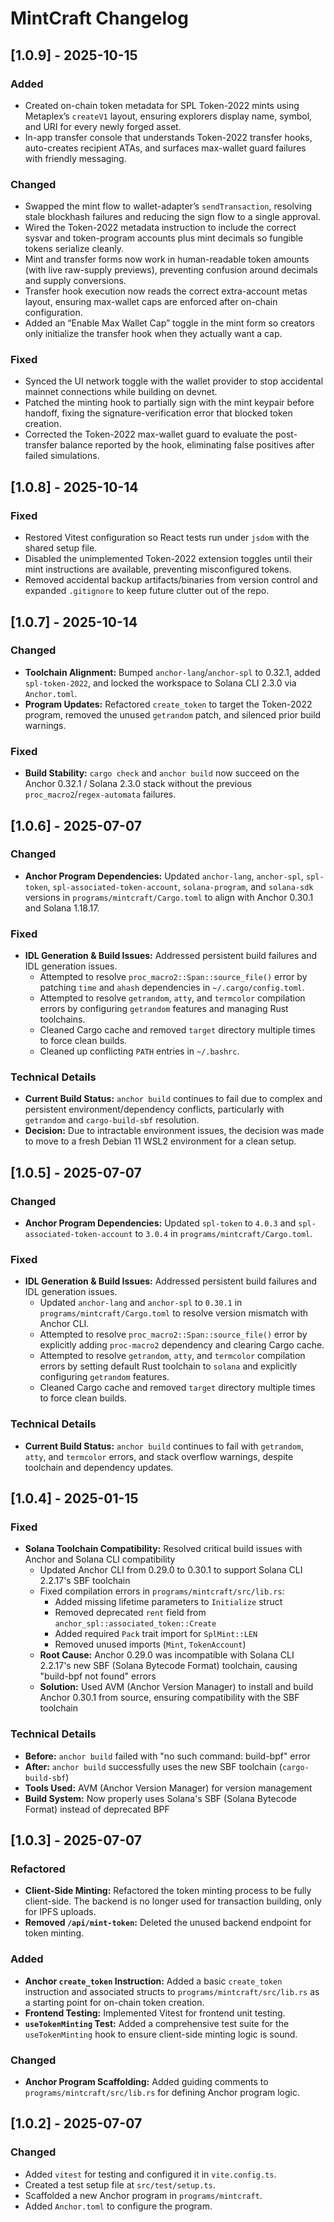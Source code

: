 # MintCraft Changelog

## [1.0.9] - 2025-10-15

### Added

- Created on-chain token metadata for SPL Token-2022 mints using Metaplex’s `createV1` layout, ensuring explorers display name, symbol, and URI for every newly forged asset.
- In-app transfer console that understands Token-2022 transfer hooks, auto-creates recipient ATAs, and surfaces max-wallet guard failures with friendly messaging.

### Changed

- Swapped the mint flow to wallet-adapter’s `sendTransaction`, resolving stale blockhash failures and reducing the sign flow to a single approval.
- Wired the Token-2022 metadata instruction to include the correct sysvar and token-program accounts plus mint decimals so fungible tokens serialize cleanly.
- Mint and transfer forms now work in human-readable token amounts (with live raw-supply previews), preventing confusion around decimals and supply conversions.
- Transfer hook execution now reads the correct extra-account metas layout, ensuring max-wallet caps are enforced after on-chain configuration.
- Added an “Enable Max Wallet Cap” toggle in the mint form so creators only initialize the transfer hook when they actually want a cap.

### Fixed

- Synced the UI network toggle with the wallet provider to stop accidental mainnet connections while building on devnet.
- Patched the minting hook to partially sign with the mint keypair before handoff, fixing the signature-verification error that blocked token creation.
- Corrected the Token-2022 max-wallet guard to evaluate the post-transfer balance reported by the hook, eliminating false positives after failed simulations.

## [1.0.8] - 2025-10-14

### Fixed

- Restored Vitest configuration so React tests run under `jsdom` with the shared setup file.
- Disabled the unimplemented Token-2022 extension toggles until their mint instructions are available, preventing misconfigured tokens.
- Removed accidental backup artifacts/binaries from version control and expanded `.gitignore` to keep future clutter out of the repo.

## [1.0.7] - 2025-10-14

### Changed

- **Toolchain Alignment:** Bumped `anchor-lang`/`anchor-spl` to 0.32.1, added `spl-token-2022`, and locked the workspace to Solana CLI 2.3.0 via `Anchor.toml`.
- **Program Updates:** Refactored `create_token` to target the Token-2022 program, removed the unused `getrandom` patch, and silenced prior build warnings.

### Fixed

- **Build Stability:** `cargo check` and `anchor build` now succeed on the Anchor 0.32.1 / Solana 2.3.0 stack without the previous `proc_macro2`/`regex-automata` failures.

## [1.0.6] - 2025-07-07

### Changed

- **Anchor Program Dependencies:** Updated `anchor-lang`, `anchor-spl`, `spl-token`, `spl-associated-token-account`, `solana-program`, and `solana-sdk` versions in `programs/mintcraft/Cargo.toml` to align with Anchor 0.30.1 and Solana 1.18.17.

### Fixed

- **IDL Generation & Build Issues:** Addressed persistent build failures and IDL generation issues.
  - Attempted to resolve `proc_macro2::Span::source_file()` error by patching `time` and `ahash` dependencies in `~/.cargo/config.toml`.
  - Attempted to resolve `getrandom`, `atty`, and `termcolor` compilation errors by configuring `getrandom` features and managing Rust toolchains.
  - Cleaned Cargo cache and removed `target` directory multiple times to force clean builds.
  - Cleaned up conflicting `PATH` entries in `~/.bashrc`.

### Technical Details

- **Current Build Status:** `anchor build` continues to fail due to complex and persistent environment/dependency conflicts, particularly with `getrandom` and `cargo-build-sbf` resolution.
- **Decision:** Due to intractable environment issues, the decision was made to move to a fresh Debian 11 WSL2 environment for a clean setup.

## [1.0.5] - 2025-07-07

### Changed

- **Anchor Program Dependencies:** Updated `spl-token` to `4.0.3` and `spl-associated-token-account` to `3.0.4` in `programs/mintcraft/Cargo.toml`.

### Fixed

- **IDL Generation & Build Issues:** Addressed persistent build failures and IDL generation issues.
  - Updated `anchor-lang` and `anchor-spl` to `0.30.1` in `programs/mintcraft/Cargo.toml` to resolve version mismatch with Anchor CLI.
  - Attempted to resolve `proc_macro2::Span::source_file()` error by explicitly adding `proc-macro2` dependency and clearing Cargo cache.
  - Attempted to resolve `getrandom`, `atty`, and `termcolor` compilation errors by setting default Rust toolchain to `solana` and explicitly configuring `getrandom` features.
  - Cleaned Cargo cache and removed `target` directory multiple times to force clean builds.

### Technical Details

- **Current Build Status:** `anchor build` continues to fail with `getrandom`, `atty`, and `termcolor` errors, and stack overflow warnings, despite toolchain and dependency updates.

## [1.0.4] - 2025-01-15

### Fixed

- **Solana Toolchain Compatibility:** Resolved critical build issues with Anchor and Solana CLI compatibility
  - Updated Anchor CLI from 0.29.0 to 0.30.1 to support Solana CLI 2.2.17's SBF toolchain
  - Fixed compilation errors in `programs/mintcraft/src/lib.rs`:
    - Added missing lifetime parameters to `Initialize` struct
    - Removed deprecated `rent` field from `anchor_spl::associated_token::Create`
    - Added required `Pack` trait import for `SplMint::LEN`
    - Removed unused imports (`Mint`, `TokenAccount`)
  - **Root Cause:** Anchor 0.29.0 was incompatible with Solana CLI 2.2.17's new SBF (Solana Bytecode Format) toolchain, causing "build-bpf not found" errors
  - **Solution:** Used AVM (Anchor Version Manager) to install and build Anchor 0.30.1 from source, ensuring compatibility with the SBF toolchain

### Technical Details

- **Before:** `anchor build` failed with "no such command: build-bpf" error
- **After:** `anchor build` successfully uses the new SBF toolchain (`cargo-build-sbf`)
- **Tools Used:** AVM (Anchor Version Manager) for version management
- **Build System:** Now properly uses Solana's SBF (Solana Bytecode Format) instead of deprecated BPF

## [1.0.3] - 2025-07-07

### Refactored

- **Client-Side Minting:** Refactored the token minting process to be fully client-side. The backend is no longer used for transaction building, only for IPFS uploads.
- **Removed `/api/mint-token`:** Deleted the unused backend endpoint for token minting.

### Added

- **Anchor `create_token` Instruction:** Added a basic `create_token` instruction and associated structs to `programs/mintcraft/src/lib.rs` as a starting point for on-chain token creation.
- **Frontend Testing:** Implemented Vitest for frontend unit testing.
- **`useTokenMinting` Test:** Added a comprehensive test suite for the `useTokenMinting` hook to ensure client-side minting logic is sound.

### Changed

- **Anchor Program Scaffolding:** Added guiding comments to `programs/mintcraft/src/lib.rs` for defining Anchor program logic.

## [1.0.2] - 2025-07-07

### Changed

- Added `vitest` for testing and configured it in `vite.config.ts`.
- Created a test setup file at `src/test/setup.ts`.
- Scaffolded a new Anchor program in `programs/mintcraft`.
- Added `Anchor.toml` to configure the program.
